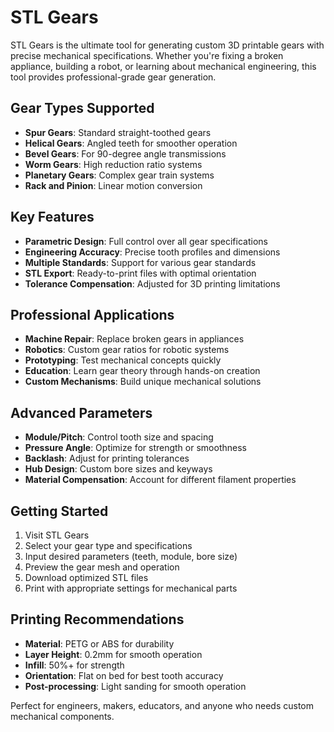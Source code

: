 
# STL Gears

STL Gears is the ultimate tool for generating custom 3D printable gears with precise mechanical specifications. Whether you're fixing a broken appliance, building a robot, or learning about mechanical engineering, this tool provides professional-grade gear generation.

## Gear Types Supported

- **Spur Gears**: Standard straight-toothed gears
- **Helical Gears**: Angled teeth for smoother operation
- **Bevel Gears**: For 90-degree angle transmissions
- **Worm Gears**: High reduction ratio systems
- **Planetary Gears**: Complex gear train systems
- **Rack and Pinion**: Linear motion conversion

## Key Features

- **Parametric Design**: Full control over all gear specifications
- **Engineering Accuracy**: Precise tooth profiles and dimensions
- **Multiple Standards**: Support for various gear standards
- **STL Export**: Ready-to-print files with optimal orientation
- **Tolerance Compensation**: Adjusted for 3D printing limitations

## Professional Applications

- **Machine Repair**: Replace broken gears in appliances
- **Robotics**: Custom gear ratios for robotic systems
- **Prototyping**: Test mechanical concepts quickly
- **Education**: Learn gear theory through hands-on creation
- **Custom Mechanisms**: Build unique mechanical solutions

## Advanced Parameters

- **Module/Pitch**: Control tooth size and spacing
- **Pressure Angle**: Optimize for strength or smoothness
- **Backlash**: Adjust for printing tolerances
- **Hub Design**: Custom bore sizes and keyways
- **Material Compensation**: Account for different filament properties

## Getting Started

1. Visit STL Gears
2. Select your gear type and specifications
3. Input desired parameters (teeth, module, bore size)
4. Preview the gear mesh and operation
5. Download optimized STL files
6. Print with appropriate settings for mechanical parts

## Printing Recommendations

- **Material**: PETG or ABS for durability
- **Layer Height**: 0.2mm for smooth operation
- **Infill**: 50%+ for strength
- **Orientation**: Flat on bed for best tooth accuracy
- **Post-processing**: Light sanding for smooth operation

Perfect for engineers, makers, educators, and anyone who needs custom mechanical components.
